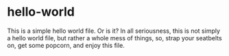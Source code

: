 # hello-world
 This is a simple hello world file. Or is it?
 In all seriousness, this is not simply a hello world file, but rather a whole mess of things,
	so, strap your seatbelts on, get some popcorn, and enjoy this file.
 
